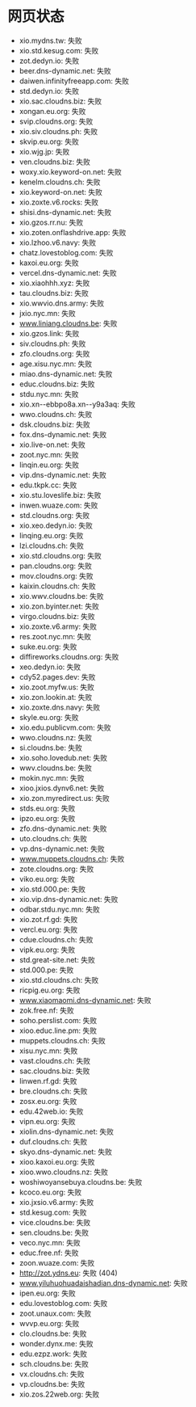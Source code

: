 # 网页状态
- xio.mydns.tw: 失败
- xio.std.kesug.com: 失败
- zot.dedyn.io: 失败
- beer.dns-dynamic.net: 失败
- daiwen.infinityfreeapp.com: 失败
- std.dedyn.io: 失败
- xio.sac.cloudns.biz: 失败
- xongan.eu.org: 失败
- svip.cloudns.org: 失败
- xio.siv.cloudns.ph: 失败
- skvip.eu.org: 失败
- xio.wjg.jp: 失败
- ven.cloudns.biz: 失败
- woxy.xio.keyword-on.net: 失败
- kenelm.cloudns.ch: 失败
- xio.keyword-on.net: 失败
- xio.zoxte.v6.rocks: 失败
- shisi.dns-dynamic.net: 失败
- xio.gzos.rr.nu: 失败
- xio.zoten.onflashdrive.app: 失败
- xio.lzhoo.v6.navy: 失败
- chatz.lovestoblog.com: 失败
- kaxoi.eu.org: 失败
- vercel.dns-dynamic.net: 失败
- xio.xiaohhh.xyz: 失败
- tau.cloudns.biz: 失败
- xio.wwvio.dns.army: 失败
- jxio.nyc.mn: 失败
- www.liniang.cloudns.be: 失败
- xio.gzos.link: 失败
- siv.cloudns.ph: 失败
- zfo.cloudns.org: 失败
- age.xisu.nyc.mn: 失败
- miao.dns-dynamic.net: 失败
- educ.cloudns.biz: 失败
- stdu.nyc.mn: 失败
- xio.xn--ebbpo8a.xn--y9a3aq: 失败
- wwo.cloudns.ch: 失败
- dsk.cloudns.biz: 失败
- fox.dns-dynamic.net: 失败
- xio.live-on.net: 失败
- zoot.nyc.mn: 失败
- linqin.eu.org: 失败
- vip.dns-dynamic.net: 失败
- edu.tkpk.cc: 失败
- xio.stu.loveslife.biz: 失败
- inwen.wuaze.com: 失败
- std.cloudns.org: 失败
- xio.xeo.dedyn.io: 失败
- linqing.eu.org: 失败
- lzi.cloudns.ch: 失败
- xio.std.cloudns.org: 失败
- pan.cloudns.org: 失败
- mov.cloudns.org: 失败
- kaixin.cloudns.ch: 失败
- xio.wwv.cloudns.be: 失败
- xio.zon.byinter.net: 失败
- virgo.cloudns.biz: 失败
- xio.zoxte.v6.army: 失败
- res.zoot.nyc.mn: 失败
- suke.eu.org: 失败
- diffireworks.cloudns.org: 失败
- xeo.dedyn.io: 失败
- cdy52.pages.dev: 失败
- xio.zoot.myfw.us: 失败
- xio.zon.lookin.at: 失败
- xio.zoxte.dns.navy: 失败
- skyle.eu.org: 失败
- xio.edu.publicvm.com: 失败
- wwo.cloudns.nz: 失败
- si.cloudns.be: 失败
- xio.soho.lovedub.net: 失败
- wwv.cloudns.be: 失败
- mokin.nyc.mn: 失败
- xioo.jxios.dynv6.net: 失败
- xio.zon.myredirect.us: 失败
- stds.eu.org: 失败
- ipzo.eu.org: 失败
- zfo.dns-dynamic.net: 失败
- uto.cloudns.ch: 失败
- vp.dns-dynamic.net: 失败
- www.muppets.cloudns.ch: 失败
- zote.cloudns.org: 失败
- viko.eu.org: 失败
- xio.std.000.pe: 失败
- xio.vip.dns-dynamic.net: 失败
- odbar.stdu.nyc.mn: 失败
- xio.zot.rf.gd: 失败
- vercl.eu.org: 失败
- cdue.cloudns.ch: 失败
- vipk.eu.org: 失败
- std.great-site.net: 失败
- std.000.pe: 失败
- xio.std.cloudns.ch: 失败
- ricpig.eu.org: 失败
- www.xiaomaomi.dns-dynamic.net: 失败
- zok.free.nf: 失败
- soho.perslist.com: 失败
- xioo.educ.line.pm: 失败
- muppets.cloudns.ch: 失败
- xisu.nyc.mn: 失败
- vast.cloudns.ch: 失败
- sac.cloudns.biz: 失败
- linwen.rf.gd: 失败
- bre.cloudns.ch: 失败
- zosx.eu.org: 失败
- edu.42web.io: 失败
- vipn.eu.org: 失败
- xiolin.dns-dynamic.net: 失败
- duf.cloudns.ch: 失败
- skyo.dns-dynamic.net: 失败
- xioo.kaxoi.eu.org: 失败
- xioo.wwo.cloudns.nz: 失败
- woshiwoyansebuya.cloudns.be: 失败
- kcoco.eu.org: 失败
- xio.jxsio.v6.army: 失败
- std.kesug.com: 失败
- vice.cloudns.be: 失败
- sen.cloudns.be: 失败
- veco.nyc.mn: 失败
- educ.free.nf: 失败
- zoon.wuaze.com: 失败
- http://zot.ydns.eu: 失败 (404)
- www.yiluhuohuadaishadian.dns-dynamic.net: 失败
- ipen.eu.org: 失败
- edu.lovestoblog.com: 失败
- zoot.unaux.com: 失败
- wvvp.eu.org: 失败
- clo.cloudns.be: 失败
- wonder.dynx.me: 失败
- edu.ezpz.work: 失败
- sch.cloudns.be: 失败
- vx.cloudns.ch: 失败
- vp.cloudns.be: 失败
- xio.zos.22web.org: 失败
